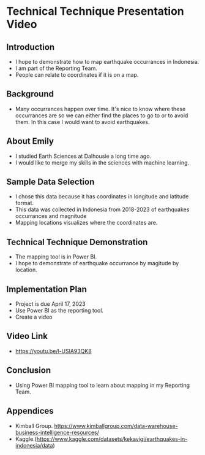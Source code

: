 # Technical Technique Presentation Video

## Introduction
- I hope to demonstrate how to map earthquake occurrances in Indonesia.
- I am part of the Reporting Team.  
- People can relate to coordinates if it is on a map.

## Background
- Many occurrances happen over time. It's nice to know where these occurrances are so we can either find the places to go to or to avoid them. In this case I would want to avoid earthquakes.


## About Emily
- I studied Earth Sciences at Dalhousie a long time ago.
- I would like to merge my skills in the sciences with machine learning.


## Sample Data Selection
- I chose this data because it has coordinates in longitude and latitude format.
- This data was collected in Indonesia from 2018-2023 of earthquakes occurrances and magnitude
- Mapping locations visualizes where the coordinates are.


## Technical Technique Demonstration
- The mapping tool is in Power BI.
- I hope to demonstrate of earthquake occurrance by magitude by location.

## Implementation Plan
- Project is due April 17, 2023
- Use Power BI as the reporting tool.
- Create a video
  
## Video Link
- https://youtu.be/l-USlA93QK8
 
## Conclusion
- Using Power BI mapping tool to learn about mapping in my Reporting Team.

## Appendices
- Kimball Group. https://www.kimballgroup.com/data-warehouse-business-intelligence-resources/
- Kaggle.(https://www.kaggle.com/datasets/kekavigi/earthquakes-in-indonesia/data)
